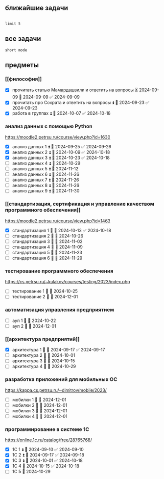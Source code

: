 ## ближайшие задачи

```tasks

limit 5
```

## все задачи

```tasks
short mode
```

## предметы

### [[философия]]

- [x] прочитать статью Мамардашвили и ответить на вопросы ⏳ 2024-09-09 📅 2024-09-09 ✅ 2024-09-09
- [x] прочитать про Сократа и ответить на вопросы ⏫ 📅 2024-09-23 ✅ 2024-09-23
- [x] работа в группах ⏫ 📅 2024-10-07 ✅ 2024-10-18

### анализ данных с помощью Python
https://moodle2.petrsu.ru/course/view.php?id=1630

- [x] анализ данных 1 ⏫ 📅 2024-09-25 ✅ 2024-09-26
- [x] анализ данных 2 ⏫ 📅 2024-10-09 ✅ 2024-10-18
- [x] анализ данных 3 ⏫ 📅 2024-10-23 ✅ 2024-10-18
- [ ] анализ данных 4 ⏫ 📅 2024-10-29
- [ ] анализ данных 5 ⏫ 📅 2024-11-12
- [ ] анализ данных 6 ⏫ 📅 2024-11-26
- [ ] анализ данных 7 ⏫ 📅 2024-11-26
- [ ] анализ данных 8 ⏫ 📅 2024-11-26
- [ ] анализ данных 9 ⏫ 📅 2024-11-30

### [[стандартизация, сертификация и управление качеством программного обеспечения]]
https://moodle2.petrsu.ru/course/view.php?id=1463
- [x] стандартизация 1 🔼 📅 2024-10-13 ✅ 2024-10-18
- [ ] стандартизация 2 🔼 📅 2024-10-26
- [ ] стандартизация 3 🔼 📅 2024-11-02
- [ ] стандартизация 4 🔼 📅 2024-11-09
- [ ] стандартизация 5 🔼 📅 2024-11-23
- [ ] стандартизация 6 🔼 📅 2024-11-29

### тестирование программного обеспечения
https://cs.petrsu.ru/~kulakov/courses/testing/2023/index.php

- [ ] тестирование 1 🔼 📅 2024-10-25
- [ ] тестирование 2 🔼  📅 2024-12-01

### автоматизация управления предприятием

- [ ] ауп 1 🔼 📅 2024-10-22
- [ ] ауп 2 🔼 📅 2024-12-01

### [[архитектура предприятий]]

- [x] архитектура 1 🔼 📅 2024-09-17 ✅ 2024-09-17
- [ ] архитектура 2 🔼 📅 2024-10-01
- [ ] архитектура 3 🔼 📅 2024-10-15
- [ ] архитектура 4 🔼 📅 2024-10-29

### разработка приложений для мобильных ОС
https://kappa.cs.petrsu.ru/~dimitrov/mobile/2023/

- [ ] мобилки 1 🔼 📅 2024-12-01
- [ ] мобилки 2 🔼 📅 2024-12-01
- [ ] мобилки 3 🔼 📅 2024-12-01
- [ ] мобилки 4 🔼 📅 2024-12-01

### программирование в системе 1С
https://online.1c.ru/catalog/free/28765768/

- [x] 1С 1 ⏫ 📅 2024-09-10 ✅ 2024-09-10
- [x] 1С 2 ⏫ 📅 2024-09-17 ✅ 2024-09-18
- [x] 1С 3 ⏫ 📅 2024-10-01 ✅ 2024-10-18
- [x] 1С 4 📅 2024-10-15 ✅ 2024-10-18
- [ ] 1С 5 📅 2024-10-29
